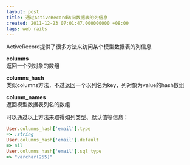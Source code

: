 ```yaml
---
layout: post
title: 通过ActiveRecord访问数据表的列信息
created: 2011-12-23 07:01:47.000000000 +08:00
tags: web rails
---
```


ActiveRecord提供了很多方法来访问某个模型数据表的列信息

**columns**  
返回一个列对象的数组

**columns_hash**  
类似columns方法，不过返回一个以列名为key，列对象为value的hash数组

**column_names**  
返回模型数据表列名的数组

<!-- more -->

可以通过以上方法来取得如列类型、默认值等信息：

```ruby
User.columns_hash['email'].type
=> :string
User.columns_hash['email'].default
=> nil
User.columns_hash['email'].sql_type
=> "varchar(255)"
```

